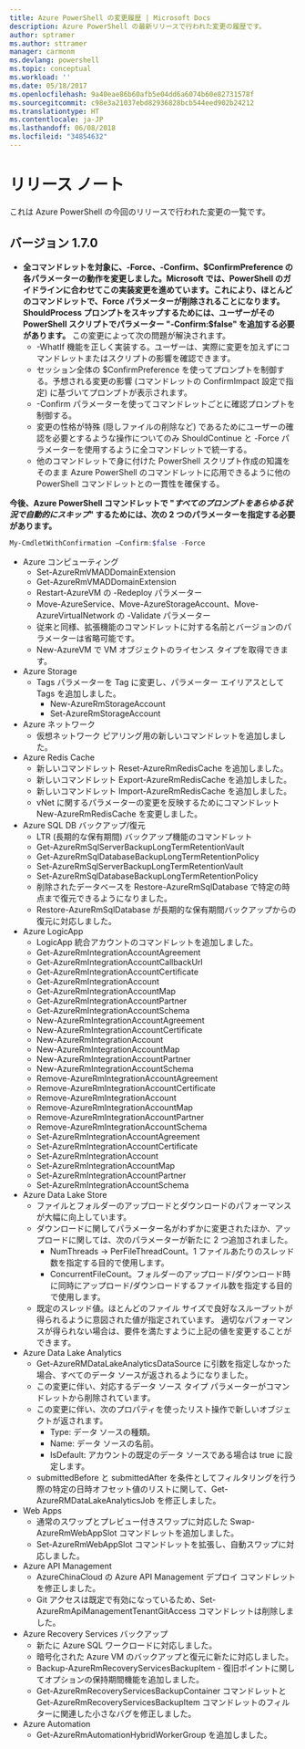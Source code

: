 ```yaml
---
title: Azure PowerShell の変更履歴 | Microsoft Docs
description: Azure PowerShell の最新リリースで行われた変更の履歴です。
author: sptramer
ms.author: sttramer
manager: carmonm
ms.devlang: powershell
ms.topic: conceptual
ms.workload: ''
ms.date: 05/18/2017
ms.openlocfilehash: 9a40eae86b60afb5e04dd6a6074b60e82731578f
ms.sourcegitcommit: c98e3a21037ebd82936828bcb544eed902b24212
ms.translationtype: HT
ms.contentlocale: ja-JP
ms.lasthandoff: 06/08/2018
ms.locfileid: "34854632"
---
```

# <a name="release-notes"></a>リリース ノート

これは Azure PowerShell の今回のリリースで行われた変更の一覧です。

## <a name="version-170"></a>バージョン 1.7.0

* **全コマンドレットを対象に、-Force、-Confirm、$ConfirmPreference の各パラメーターの動作を変更しました。Microsoft では、PowerShell のガイドラインに合わせてこの実装変更を進めています。これにより、ほとんどのコマンドレットで、Force パラメーターが削除されることになります。ShouldProcess プロンプトをスキップするためには、ユーザーがその PowerShell スクリプトでパラメーター "-Confirm:$false" を追加する必要があります。** この変更によって次の問題が解決されます。
  - -WhatIf 機能を正しく実装する。ユーザーは、実際に変更を加えずにコマンドレットまたはスクリプトの影響を確認できます。
  - セッション全体の $ConfirmPreference を使ってプロンプトを制御する。予想される変更の影響 (コマンドレットの ConfirmImpact 設定で指定) に基づいてプロンプトが表示されます。
  - -Confirm パラメーターを使ってコマンドレットごとに確認プロンプトを制御する。
  - 変更の性格が特殊 (隠しファイルの削除など) であるためにユーザーの確認を必要とするような操作についてのみ ShouldContinue と -Force パラメーターを使用するように全コマンドレットで統一する。
  - 他のコマンドレットで身に付けた PowerShell スクリプト作成の知識をそのまま Azure PowerShell のコマンドレットに応用できるように他の PowerShell コマンドレットとの一貫性を確保する。

**今後、Azure PowerShell コマンドレットで "*すべてのプロンプトをあらゆる状況で自動的にスキップ*" するためには、次の 2 つのパラメーターを指定する必要があります。**
```powershell
My-CmdletWithConfirmation –Confirm:$false -Force
```
* Azure コンピューティング
  - Set-AzureRmVMADDomainExtension
  - Get-AzureRmVMADDomainExtension
  - Restart-AzureVM の -Redeploy パラメーター
  - Move-AzureService、Move-AzureStorageAccount、Move-AzureVirtualNetwork の -Validate パラメーター
  - 従来と同様、拡張機能のコマンドレットに対する名前とバージョンのパラメーターは省略可能です。
  - New-AzureVM で VM オブジェクトのライセンス タイプを取得できます。
* Azure Storage
  - Tags パラメーターを Tag に変更し、パラメーター エイリアスとして Tags を追加しました。
    + New-AzureRmStorageAccount
    + Set-AzureRmStorageAccount
* Azure ネットワーク
  - 仮想ネットワーク ピアリング用の新しいコマンドレットを追加しました。
* Azure Redis Cache
  - 新しいコマンドレット Reset-AzureRmRedisCache を追加しました。
  - 新しいコマンドレット Export-AzureRmRedisCache を追加しました。
  - 新しいコマンドレット Import-AzureRmRedisCache を追加しました。
  - vNet に関するパラメーターの変更を反映するためにコマンドレット New-AzureRmRedisCache を変更しました。
* Azure SQL DB バックアップ/復元
  - LTR (長期的な保有期間) バックアップ機能のコマンドレット
  - Get-AzureRmSqlServerBackupLongTermRetentionVault
  - Get-AzureRmSqlDatabaseBackupLongTermRetentionPolicy
  - Set-AzureRmSqlServerBackupLongTermRetentionVault
  - Set-AzureRmSqlDatabaseBackupLongTermRetentionPolicy
  - 削除されたデータベースを Restore-AzureRmSqlDatabase で特定の時点まで復元できるようになりました。
  - Restore-AzureRmSqlDatabase が長期的な保有期間バックアップからの復元に対応しました。
* Azure LogicApp
  - LogicApp 統合アカウントのコマンドレットを追加しました。
  - Get-AzureRmIntegrationAccountAgreement
  - Get-AzureRmIntegrationAccountCallbackUrl
  - Get-AzureRmIntegrationAccountCertificate
  - Get-AzureRmIntegrationAccount
  - Get-AzureRmIntegrationAccountMap
  - Get-AzureRmIntegrationAccountPartner
  - Get-AzureRmIntegrationAccountSchema
  - New-AzureRmIntegrationAccountAgreement
  - New-AzureRmIntegrationAccountCertificate
  - New-AzureRmIntegrationAccount
  - New-AzureRmIntegrationAccountMap
  - New-AzureRmIntegrationAccountPartner
  - New-AzureRmIntegrationAccountSchema
  - Remove-AzureRmIntegrationAccountAgreement
  - Remove-AzureRmIntegrationAccountCertificate
  - Remove-AzureRmIntegrationAccount
  - Remove-AzureRmIntegrationAccountMap
  - Remove-AzureRmIntegrationAccountPartner
  - Remove-AzureRmIntegrationAccountSchema
  - Set-AzureRmIntegrationAccountAgreement
  - Set-AzureRmIntegrationAccountCertificate
  - Set-AzureRmIntegrationAccount
  - Set-AzureRmIntegrationAccountMap
  - Set-AzureRmIntegrationAccountPartner
  - Set-AzureRmIntegrationAccountSchema
* Azure Data Lake Store
  - ファイルとフォルダーのアップロードとダウンロードのパフォーマンスが大幅に向上しています。
  - ダウンロードに関してパラメーター名がわずかに変更されたほか、アップロードに関しては、次のパラメーターが新たに 2 つ追加されました。
    + NumThreads -> PerFileThreadCount。1 ファイルあたりのスレッド数を指定する目的で使用します。
    + ConcurrentFileCount。フォルダーのアップロード/ダウンロード時に同時にアップロード/ダウンロードするファイル数を指定する目的で使用します。
  - 既定のスレッド値。ほとんどのファイル サイズで良好なスループットが得られるように意図された値が指定されています。 適切なパフォーマンスが得られない場合は、要件を満たすように上記の値を変更することができます。
* Azure Data Lake Analytics
  - Get-AzureRMDataLakeAnalyticsDataSource に引数を指定しなかった場合、すべてのデータ ソースが返されるようになりました。
  - この変更に伴い、対応するデータ ソース タイプ パラメーターがコマンドレットから削除されています。
  - この変更に伴い、次のプロパティを使ったリスト操作で新しいオブジェクトが返されます。
    + Type: データ ソースの種類。
    + Name: データ ソースの名前。
    + IsDefault: アカウントの既定のデータ ソースである場合は true に設定します。
  - submittedBefore と submittedAfter を条件としてフィルタリングを行う際の特定の日時オフセット値のリストに関して、Get-AzureRMDataLakeAnalyticsJob を修正しました。
* Web Apps
  - 通常のスワップとプレビュー付きスワップに対応した Swap-AzureRmWebAppSlot コマンドレットを追加しました。
  - Set-AzureRmWebAppSlot コマンドレットを拡張し、自動スワップに対応しました。
* Azure API Management
  - AzureChinaCloud の Azure API Management デプロイ コマンドレットを修正しました。
  - Git アクセスは既定で有効になっているため、Set-AzureRmApiManagementTenantGitAccess コマンドレットは削除しました。
* Azure Recovery Services バックアップ
  - 新たに Azure SQL ワークロードに対応しました。
  - 暗号化された Azure VM のバックアップと復元に新たに対応しました。
  - Backup-AzureRmRecoveryServicesBackupItem - 復旧ポイントに関してオプションの保持期間機能を追加しました。
  - Get-AzureRmRecoveryServicesBackupContainer コマンドレットと Get-AzureRmRecoveryServicesBackupItem コマンドレットのフィルターに関連した小さなバグを修正しました。
* Azure Automation
  - Get-AzureRmAutomationHybridWorkerGroup を追加しました。
